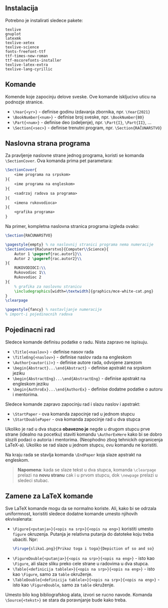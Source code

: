 ## Instalacija 

Potrebno je instalirati sledece pakete:

    texlive
    gnuplot 
    latexmk 
    texlive-xetex
    texlive-science  
    fonts-freefont-ttf
    ttf-times-new-roman 
    ttf-mscorefonts-installer
    texlive-latex-extra 
    texlive-lang-cyrillic 


## Komande

Komende koje zapocinju delove sveske. Ove komande iskljucivo uticu na podnozje stranice.

* `\Year{<yr>}` - definise godinu izdavanja zbornika, npr. `\Year{2021}`
* `\BookNumber{<num>}` - definise broj sveske, npr. `\BookNumber{80}`
* `\Part{<num>}` - definise deo (odeljenje), npr. `\Part{I}`, `\Part{II}`, ...
* `\Section{<sec>}` - definise trenutni program, npr. `\Section{RAČUNARSTVO}`

## Naslovna strana programa

Za pravljenje naslovne strane jednog programa, koristi se komanda `\SectionCover`. Ova komanda prima pet parametara:

```latex
\SectionCover{
    <ime programa na srpskom>
}{
    <ime programa na engleskom>
}{
    <sadrzaj radova sa programa>
}{
    <imena rukovodioca>
}{
    <grafika programa>
}
```

Na primer, kompletna naslovna stranica programa izgleda ovako:

```latex
\Section{RAČUNARSTVO}

\pagestyle{empty} % na naslovnij stranici programa nema numeracije
\SectionCover{Računarstvo}{Computer\\Science}{
    Autor 1 \pageref{rac.autor1}\\
    Autor 2 \pageref{rac.autor2}\\
}{
    RUKOVODIOCI:\\
    Rukovodioc 1\\
    Rukovodioc 2
}{
    % grafika za naslovnu stranicu
    \includegraphics[width=\textwidth]{graphics/mce-white-cat.png}
}
\clearpage

\pagestyle{fancy} % nastavljanje numeracije
% import-i pojedinacnih radova
```

## Pojedinacni rad

Sledece komande definisu podatke o radu. Nista zapravo ne ispisuju.

* `\Title{<naslov>}` - definise nasov rada
* `\TitleEng{<naslov>}` - definise naslov rada na engleskom
* `\Author{<autor(i)>}` - definise autore rada, odvojene zarezom
* `\begin{Abstract}...\end{Abstract}` - definise apstrakt na srpskom jeziku
* `\begin{AbstractEng}...\end{AbstractEng}` - definise apstrakt na engleskom jeziku
* `\begin{AuthroEx}...\end{AuthorEx}` - definise dodatne podatke o autoru i mentorima.

Sledece komande zapravo zapocinju rad i slazu naslov i apstrakt:

* `\StartPaper` - ova komanda zapocinje rad u jednom stupcu
* `\StartDoublePaper` - ova komanda zapocinje rad u dva stupca

Ukoliko je rad u dva stupca **obavezno je** negde u drugom stupcu prve strane (idealno na pocetku) staviti komandu `\AuthorExHere` kako bi se dobro slozili podaci o autoria i mentorima. (Neophodno zbog tehnickih ogranicenja LaTeX-a). Ukoliko se rad slaze u jednom stupcu, ovu komandu ne koristiti.

Na kraju rada se stavlja komanda `\EndPaper` koja slaze apstrakt na engleskom.

> **Napomena**: kada se slaze tekst u dva stupca, komanda `\clearpage` prelazi na **novu stranu** cak i u prvom stupcu, dok `\newpage` prelazi u sledeci stubac.

## Zamene za LaTeX komande

Sve LaTeX komande mogu da se normalno koriste. Ali, kako bi se odrzala uniformnost, koristiti sledece dodatne komande umesto njihovih ekvivalenata:

* `\Figure{<putanja>}{<opis na srp>}{<opis na eng>}` koristiti umesto `figure` okruzenja. Putanja je relativna putanja do datoteke koju treba ubaciti. Npr:
    ```latex
    \Firuge{slika1.png}{Prikaz toga i toga}{Depiction of so and so}
    ```
* `\FigureDouble{<putanja>}{<opis na srp>}{<opis na eng>}` - isto kao `\Figure`, ali slaze sliku preko cele strane u radovima u dva stupca.
* `\Table{<definicija tablele>}{<opis na srp>}{<opis na eng>}` - isto kao `\Figure`, samo za `table` okruženje.
* `\TableDouble{<definicija tablele>}{<opis na srp>}{<opis na eng>}` - isto kao `\FigureDouble`, samo za `table` okruženje.

Umesto bilo kog bibliografskog alata, izvori se rucno navode. Komanda `\Source{<tekst>}` se stara da poravnjanje bude kako treba.
